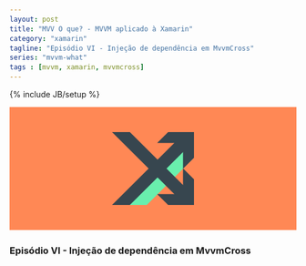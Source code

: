 ```yaml
---
layout: post
title: "MVV O que? - MVVM aplicado à Xamarin"
category: "xamarin"
tagline: "Episódio VI - Injeção de dependência em MvvmCross"
series: "mvvm-what"	
tags : [mvvm, xamarin, mvvmcross]
---
```

{% include JB/setup %}

![Cover](/assets/covers/mvvmwhat.png)

### Episódio VI - Injeção de dependência em MvvmCross
